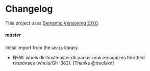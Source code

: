 # Changelog

This project uses [Semantic Versioning 2.0.0](http://semver.org/).


##### master

Initial import from the `whois` library.

- NEW: whois.dk-hostmaster.dk parser now recognizes throttled responses (whois/GH-382). [Thanks @troelskn]
